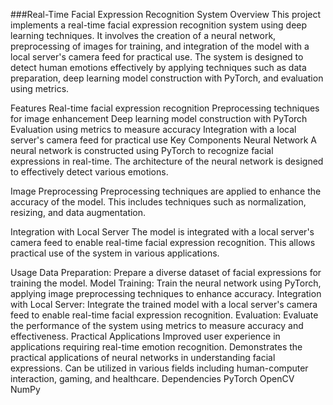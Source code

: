###Real-Time Facial Expression Recognition System
Overview
This project implements a real-time facial expression recognition system using deep learning techniques. It involves the creation of a neural network, preprocessing of images for training, and integration of the model with a local server's camera feed for practical use. The system is designed to detect human emotions effectively by applying techniques such as data preparation, deep learning model construction with PyTorch, and evaluation using metrics.

Features
Real-time facial expression recognition
Preprocessing techniques for image enhancement
Deep learning model construction with PyTorch
Evaluation using metrics to measure accuracy
Integration with a local server's camera feed for practical use
Key Components
Neural Network
A neural network is constructed using PyTorch to recognize facial expressions in real-time. The architecture of the neural network is designed to effectively detect various emotions.

Image Preprocessing
Preprocessing techniques are applied to enhance the accuracy of the model. This includes techniques such as normalization, resizing, and data augmentation.

Integration with Local Server
The model is integrated with a local server's camera feed to enable real-time facial expression recognition. This allows practical use of the system in various applications.

Usage
Data Preparation: Prepare a diverse dataset of facial expressions for training the model.
Model Training: Train the neural network using PyTorch, applying image preprocessing techniques to enhance accuracy.
Integration with Local Server: Integrate the trained model with a local server's camera feed to enable real-time facial expression recognition.
Evaluation: Evaluate the performance of the system using metrics to measure accuracy and effectiveness.
Practical Applications
Improved user experience in applications requiring real-time emotion recognition.
Demonstrates the practical applications of neural networks in understanding facial expressions.
Can be utilized in various fields including human-computer interaction, gaming, and healthcare.
Dependencies
PyTorch
OpenCV
NumPy
